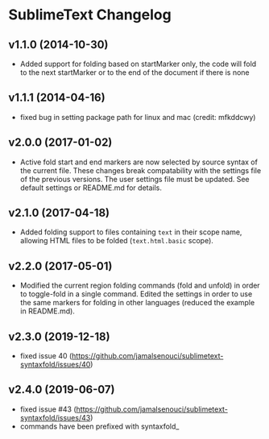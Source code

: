 SublimeText Changelog
====================

v1.1.0 (2014-10-30)
-------------------

- Added support for folding based on startMarker only, the code will fold to the next startMarker or to the end of the document if there is none


v1.1.1 (2014-04-16)
-------------------

- fixed bug in setting package path for linux and mac (credit: mfkddcwy)


v2.0.0 (2017-01-02)
-------------------

- Active fold start and end markers are now selected by source syntax of the current file. These changes break compatability with the settings file of the previous versions. The user settings file must be updated. See default settings or README.md for details.


v2.1.0 (2017-04-18)
-------------------

- Added folding support to files containing `text` in their scope name, allowing HTML files to be folded (`text.html.basic` scope).


v2.2.0 (2017-05-01)
-------------------

- Modified the current region folding commands (fold and unfold) in order to toggle-fold in a single command. Edited the settings in order to use the same markers for folding in other languages (reduced the example in README.md).

v2.3.0 (2019-12-18)
-------------------
- fixed issue 40 (https://github.com/jamalsenouci/sublimetext-syntaxfold/issues/40)

v2.4.0 (2019-06-07)
-------------------
- fixed issue #43 (https://github.com/jamalsenouci/sublimetext-syntaxfold/issues/43) 
- commands have been prefixed with syntaxfold_
